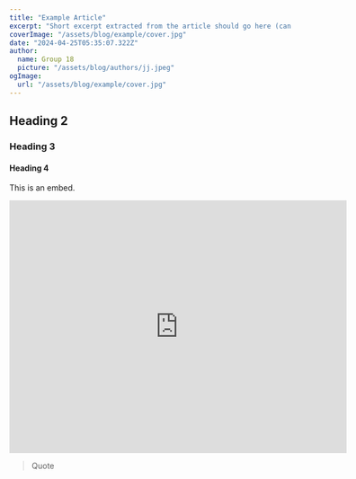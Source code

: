 ```yaml
---
title: "Example Article"
excerpt: "Short excerpt extracted from the article should go here (can be a description too)."
coverImage: "/assets/blog/example/cover.jpg"
date: "2024-04-25T05:35:07.322Z"
author:
  name: Group 18
  picture: "/assets/blog/authors/jj.jpeg"
ogImage:
  url: "/assets/blog/example/cover.jpg"
---
```


## Heading 2

### Heading 3

#### Heading 4

This is an embed.

<iframe
  width="600"
  height="450"
  style="border:0"
  loading="lazy"
  allowfullscreen
  referrerpolicy="no-referrer-when-downgrade"
  src="https://www.google.com/maps/embed/v1/place?key=AIzaSyAS6amZZ9UPlXFxm9Ob8n-yt8UFHVFL_VU
    &q=Space+Needle,Seattle+WA">
</iframe>

> Quote
